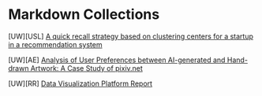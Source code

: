 # Markdown Collections

[UW][USL] [A quick recall strategy based on clustering centers for a startup in a recommendation system](unsupervised/USL_final_paper.md)

[UW][AE] [Analysis of User Preferences between AI-generated and Hand-drawn Artwork: A Case Study of pixiv.net](ae_final_paper/ae_final_paper.html)

[UW][RR] [Data Visualization Platform Report](RR_Report/RR_Report.html)
